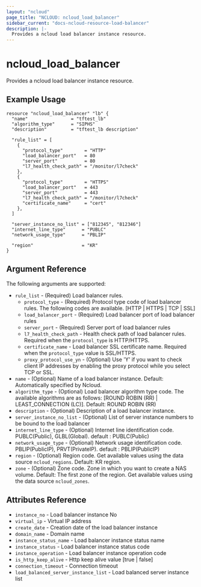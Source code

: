 ```yaml
---
layout: "ncloud"
page_title: "NCLOUD: ncloud_load_balancer"
sidebar_current: "docs-ncloud-resource-load-balancer"
description: |-
  Provides a ncloud load balancer instance resource.
---
```


# ncloud_load_balancer
Provides a ncloud load balancer instance resource.

## Example Usage

```hcl
resource "ncloud_load_balancer" "lb" {
  "name"                = "tftest_lb"
  "algorithm_type"      = "SIPHS"
  "description"         = "tftest_lb description"

  "rule_list" = [
    {
      "protocol_type"        = "HTTP"
      "load_balancer_port"   = 80
      "server_port"          = 80
      "l7_health_check_path" = "/monitor/l7check"
    },
    {
      "protocol_type"        = "HTTPS"
      "load_balancer_port"   = 443
      "server_port"          = 443
      "l7_health_check_path" = "/monitor/l7check"
      "certificate_name"     = "cert"
    },
  ]

  "server_instance_no_list" = ["812345", "812346"]
  "internet_line_type"      = "PUBLC"
  "network_usage_type"      = "PBLIP"

  "region"                  = "KR"
}
```

## Argument Reference

The following arguments are supported:

* `rule_list` - (Required) Load balancer rules.
  * `protocol_type` - (Required) Protocol type code of load balancer rules. The following codes are available. [HTTP | HTTPS | TCP | SSL]
  * `load_balancer_port` - (Required) Load balancer port of load balancer rules
  * `server_port` - (Required) Server port of load balancer rules
  * `l7_health_check_path` - Health check path of load balancer rules. Required when the `protocol_type` is HTTP/HTTPS.
  * `certificate_name` - Load balancer SSL certificate name. Required when the `protocol_type` value is SSL/HTTPS.
  * `proxy_protocol_use_yn` - (Optional) Use 'Y' if you want to check client IP addresses by enabling the proxy protocol while you select TCP or SSL.
* `name` - (Optional) Name of a load balancer instance. Default: Automatically specified by Ncloud.
* `algorithm_type` - (Optional) Load balancer algorithm type code. The available algorithms are as follows: [ROUND ROBIN (RR) | LEAST_CONNECTION (LC)]. Default: ROUND ROBIN (RR)
* `description` - (Optional) Description of a load balancer instance.
* `server_instance_no_list` - (Optional) List of server instance numbers to be bound to the load balancer
* `internet_line_type` - (Optional) Internet line identification code. PUBLC(Public), GLBL(Global). default : PUBLC(Public)
* `network_usage_type` - (Optional) Network usage identification code. PBLIP(PublicIP), PRVT(PrivateIP). default : PBLIP(PublicIP)
* `region` - (Optional) Region code. Get available values using the data source `ncloud_regions`.
    Default: KR region.
* `zone` - (Optional) Zone code. Zone in which you want to create a NAS volume. Default: The first zone of the region.
    Get available values using the data source `ncloud_zones`.

## Attributes Reference

* `instance_no` - Load balancer instance No
* `virtual_ip` - Virtual IP address
* `create_date` - Creation date of the load balancer instance
* `domain_name` - Domain name
* `instance_status_name` - Load balancer instance status name
* `instance_status` - Load balancer instance status code
* `instance_operation` - Load balancer instance operation code
* `is_http_keep_alive` - Http keep alive value [true | false]
* `connection_timeout` - Connection timeout
* `load_balanced_server_instance_list` - Load balanced server instance list
